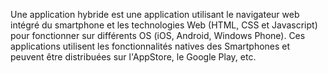 Une application hybride est une application utilisant le navigateur web intégré du smartphone et les technologies Web (HTML, CSS et Javascript) pour fonctionner sur différents OS (iOS, Android, Windows Phone). Ces applications utilisent les fonctionnalités natives des Smartphones et peuvent être distribuées sur l'AppStore, le Google Play, etc.
